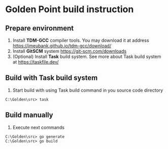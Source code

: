 # Golden Point build instruction

## Prepare environment

 1) Install **TDM-GCC** compiler tools. You may download it at address https://jmeubank.github.io/tdm-gcc/download/
 2) Install **GitSCM** system https://git-scm.com/downloads
 3) (Optional) Install **Task** build system. See more about Task build system at https://taskfile.dev/

## Build with Task build system

 1) Start build with using Task build command in you source code directory

```
C:\Golden\src> task
```

## Build manually 

 1) Execute next commands
 
```
C:\Golden\src> go generate
C:\Golden\src> go build
```
